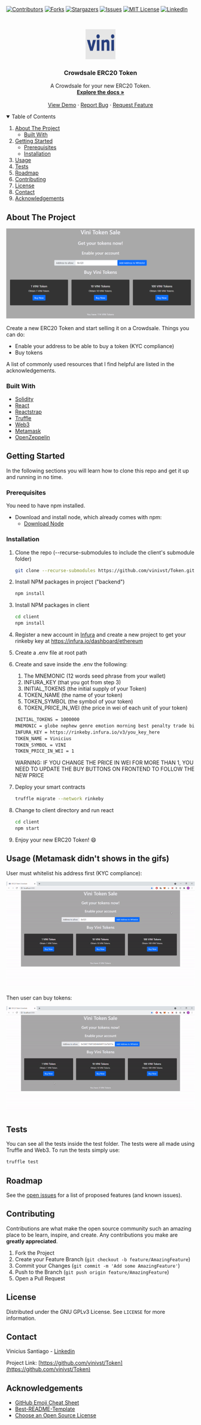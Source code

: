 <!--
*** Thanks for checking out the Best-README-Template. If you have a suggestion
*** that would make this better, please fork the repo and create a pull request
*** or simply open an issue with the tag "enhancement".
*** Thanks again! Now go create something AMAZING! :D
-->

<!-- PROJECT SHIELDS -->
<!--
*** I'm using markdown "reference style" links for readability.
*** Reference links are enclosed in brackets [ ] instead of parentheses ( ).
*** See the bottom of this document for the declaration of the reference variables
*** for contributors-url, forks-url, etc. This is an optional, concise syntax you may use.
*** https://www.markdownguide.org/basic-syntax/#reference-style-links
-->

[![Contributors][contributors-shield]][contributors-url]
[![Forks][forks-shield]][forks-url]
[![Stargazers][stars-shield]][stars-url]
[![Issues][issues-shield]][issues-url]
[![MIT License][license-shield]][license-url]
[![LinkedIn][linkedin-shield]][linkedin-url]

<!-- PROJECT LOGO -->
<br />
<p align="center">
  <a href="https://immense-chamber-81489.herokuapp.com/">
    <img src="./images/vini.png" alt="Logo" width="80" height="80">
  </a>

  <h3 align="center">Crowdsale ERC20 Token</h3>

  <p align="center">
    A Crowdsale for your new ERC20 Token.
    <br />
    <a href="https://github.com/vinivst/Token/#getting-started"><strong>Explore the docs »</strong></a>
    <br />
    <br />
    <a href="https://immense-chamber-81489.herokuapp.com/">View Demo</a>
    ·
    <a href="https://github.com/vinivst/Token/issues">Report Bug</a>
    ·
    <a href="https://github.com/vinivst/Token/issues">Request Feature</a>
  </p>
</p>

<!-- TABLE OF CONTENTS -->
<details open="open">
  <summary>Table of Contents</summary>
  <ol>
    <li>
      <a href="#about-the-project">About The Project</a>
      <ul>
        <li><a href="#built-with">Built With</a></li>
      </ul>
    </li>
    <li>
      <a href="#getting-started">Getting Started</a>
      <ul>
        <li><a href="#prerequisites">Prerequisites</a></li>
        <li><a href="#installation">Installation</a></li>
      </ul>
    </li>
    <li><a href="#usage">Usage</a></li>
    <li><a href="#tests">Tests</a></li>
    <li><a href="#roadmap">Roadmap</a></li>
    <li><a href="#contributing">Contributing</a></li>
    <li><a href="#license">License</a></li>
    <li><a href="#contact">Contact</a></li>
    <li><a href="#acknowledgements">Acknowledgements</a></li>
  </ol>
</details>

<!-- ABOUT THE PROJECT -->

## About The Project

[![Product Name Screen Shot][product-screenshot]](https://immense-chamber-81489.herokuapp.com/)

Create a new ERC20 Token and start selling it on a Crowdsale. Things you can do:

- Enable your address to be able to buy a token (KYC compliance)
- Buy tokens

A list of commonly used resources that I find helpful are listed in the acknowledgements.

### Built With

- [Solidity](https://soliditylang.org/)
- [React](https://reactjs.org/)
- [Reactstrap](https://reactstrap.github.io/)
- [Truffle](https://www.trufflesuite.com/)
- [Web3](https://web3js.readthedocs.io/)
- [Metamask](https://metamask.io/)
- [OpenZeppelin](https://openzeppelin.com/)

<!-- GETTING STARTED -->

## Getting Started

In the following sections you will learn how to clone this repo and get it up and running in no time.

### Prerequisites

You need to have npm installed.

- Download and install node, which already comes with npm:
  - [Download Node](https://nodejs.org/en/download/)

### Installation

1. Clone the repo (--recurse-submodules to include the client's submodule folder)
   ```sh
   git clone --recurse-submodules https://github.com/vinivst/Token.git
   ```
2. Install NPM packages in project ("backend")
   ```sh
   npm install
   ```
3. Install NPM packages in client
   ```sh
   cd client
   npm install
   ```
4. Register a new account in [Infura](https://infura.io/) and create a new project to get your rinkeby key at
   https://infura.io/dashboard/ethereum

5. Create a .env file at root path

6. Create and save inside the .env the following:
   1. The MNEMONIC (12 words seed phrase from your wallet)
   2. INFURA_KEY (that you got from step 3)
   3. INITIAL_TOKENS (the initial supply of your Token)
   4. TOKEN_NAME (the name of your token)
   5. TOKEN_SYMBOL (the symbol of your token)
   6. TOKEN_PRICE_IN_WEI (the price in wei of each unit of your token)
   ```sh
   INITIAL_TOKENS = 1000000
   MNEMONIC = globe nephew genre emotion morning best penalty trade bid glare unaware dragon
   INFURA_KEY = https://rinkeby.infura.io/v3/you_key_here
   TOKEN_NAME = Vinicius
   TOKEN_SYMBOL = VINI
   TOKEN_PRICE_IN_WEI = 1
   ```
   WARNING: IF YOU CHANGE THE PRICE IN WEI FOR MORE THAN 1, YOU NEED TO UPDATE THE BUY BUTTONS ON FRONTEND TO FOLLOW THE NEW PRICE
7. Deploy your smart contracts
   ```sh
   truffle migrate --network rinkeby
   ```
8. Change to client directory and run react
   ```sh
   cd client
   npm start
   ```
9. Enjoy your new ERC20 Token! :smile:

<!-- USAGE EXAMPLES -->

## Usage (Metamask didn't shows in the gifs)

User must whitelist his address first (KYC compliance):

![Whitelist Address](./images/whitelist.gif)

Then user can buy tokens:

![Buy Tokens](./images/buyToken.gif)

<!-- TESTS -->

## Tests

You can see all the tests inside the test folder. The tests were all made using Truffle and Web3. To run the tests simply use:

```sh
truffle test
```

<!-- ROADMAP -->

## Roadmap

See the [open issues](https://github.com/vinivst/Token/issues) for a list of proposed features (and known issues).

<!-- CONTRIBUTING -->

## Contributing

Contributions are what make the open source community such an amazing place to be learn, inspire, and create. Any contributions you make are **greatly appreciated**.

1. Fork the Project
2. Create your Feature Branch (`git checkout -b feature/AmazingFeature`)
3. Commit your Changes (`git commit -m 'Add some AmazingFeature'`)
4. Push to the Branch (`git push origin feature/AmazingFeature`)
5. Open a Pull Request

<!-- LICENSE -->

## License

Distributed under the GNU GPLv3 License. See `LICENSE` for more information.

<!-- CONTACT -->

## Contact

Vinicius Santiago - [Linkedin](https://www.linkedin.com/in/vinivst/)

Project Link: [https://github.com/vinivst/Token](https://github.com/vinivst/Token)

<!-- ACKNOWLEDGEMENTS -->

## Acknowledgements

- [GitHub Emoji Cheat Sheet](https://www.webpagefx.com/tools/emoji-cheat-sheet)
- [Best-README-Template](https://github.com/othneildrew/Best-README-Template)
- [Choose an Open Source License](https://choosealicense.com)

<!-- MARKDOWN LINKS & IMAGES -->
<!-- https://www.markdownguide.org/basic-syntax/#reference-style-links -->

[contributors-shield]: https://img.shields.io/github/contributors/vinivst/Token.svg?style=for-the-badge
[contributors-url]: https://github.com/vinivst/Token/graphs/contributors
[forks-shield]: https://img.shields.io/github/forks/vinivst/Token.svg?style=for-the-badge
[forks-url]: https://github.com/vinivst/Token/network/members
[stars-shield]: https://img.shields.io/github/stars/vinivst/Token.svg?style=for-the-badge
[stars-url]: https://github.com/vinivst/Token/stargazers
[issues-shield]: https://img.shields.io/github/issues/vinivst/Token.svg?style=for-the-badge
[issues-url]: https://github.com/vinivst/Token/issues
[license-shield]: https://img.shields.io/github/license/vinivst/Token.svg?style=for-the-badge
[license-url]: https://github.com/vinivst/Token/blob/master/LICENSE.txt
[linkedin-shield]: https://img.shields.io/badge/-LinkedIn-black.svg?style=for-the-badge&logo=linkedin&colorB=555
[linkedin-url]: https://www.linkedin.com/in/vinivst/
[product-screenshot]: ./images/screenshot.PNG

